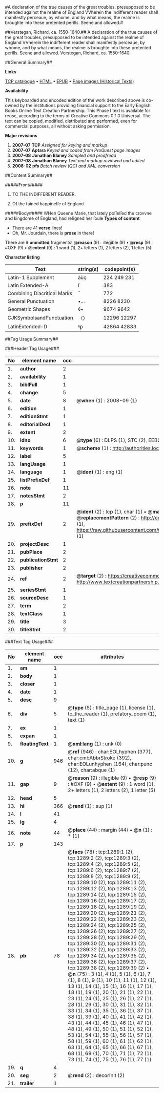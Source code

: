 #A declaration of the true causes of the great troubles, presupposed to be intended against the realme of England VVherein the indifferent reader shall manifestly perceaue, by whome, and by what means, the realme is broughte into these pretented perills. Seene and allowed.#

##Verstegan, Richard, ca. 1550-1640.##
A declaration of the true causes of the great troubles, presupposed to be intended against the realme of England VVherein the indifferent reader shall manifestly perceaue, by whome, and by what means, the realme is broughte into these pretented perills. Seene and allowed.
Verstegan, Richard, ca. 1550-1640.

##General Summary##

**Links**

[TCP catalogue](http://www.ota.ox.ac.uk/tcp/)  • 
[HTML](http://tei.it.ox.ac.uk/tcp/Texts-HTML/free/A68/A68000.html)  • 
[EPUB](http://tei.it.ox.ac.uk/tcp/Texts-EPUB/free/A68/A68000.epub) • 
[Page images (Historical Texts)](https://data.historicaltexts.jisc.ac.uk/view?pubId=eebo-99836986e&pageId=eebo-99836986e-1289-1)

**Availability**

This keyboarded and encoded edition of the
	       work described above is co-owned by the institutions
	       providing financial support to the Early English Books
	       Online Text Creation Partnership. This Phase I text is
	       available for reuse, according to the terms of Creative
	       Commons 0 1.0 Universal. The text can be copied,
	       modified, distributed and performed, even for
	       commercial purposes, all without asking permission.

**Major revisions**

1. __2007-07__ __TCP__ *Assigned for keying and markup*
1. __2007-07__ __Aptara__ *Keyed and coded from ProQuest page images*
1. __2007-08__ __Jonathan Blaney__ *Sampled and proofread*
1. __2007-08__ __Jonathan Blaney__ *Text and markup reviewed and edited*
1. __2008-02__ __pfs__ *Batch review (QC) and XML conversion*

##Content Summary##

#####Front#####

1. TO THE INDIFFERENT READER.

1. Of the fained happineſſe of England.

#####Body#####
WHen Queene Marie, that lately
poſſeſſed the crovvne and
kingdome of England, had reſigned
her ſoule
**Types of content**

  * There are 41 **verse** lines!
  * Oh, Mr. Jourdain, there is **prose** in there!

There are 9 **ommitted** fragments! 
 @__reason__ (9) : illegible (9)  •  @__resp__ (9) : #OXF (9)  •  @__extent__ (9) : 1 word (1), 2+ letters (1), 2 letters (2), 1 letter (5)

**Character listing**


|Text|string(s)|codepoint(s)|
|---|---|---|
|Latin-1 Supplement|àùç|224 249 231|
|Latin Extended-A|ſ|383|
|Combining             Diacritical Marks|̄|772|
|General Punctuation|•…|8226 8230|
|Geometric Shapes|◊▪|9674 9642|
|CJKSymbolsandPunctuation|〈〉|12296 12297|
|LatinExtended-D|ꝰꝑ|42864 42833|

##Tag Usage Summary##

###Header Tag Usage###

|No|element name|occ|attributes|
|---|---|---|---|
|1.|__author__|2||
|2.|__availability__|1||
|3.|__biblFull__|1||
|4.|__change__|5||
|5.|__date__|8| @__when__ (1) : 2008-09 (1)|
|6.|__edition__|1||
|7.|__editionStmt__|1||
|8.|__editorialDecl__|1||
|9.|__extent__|2||
|10.|__idno__|6| @__type__ (6) : DLPS (1), STC (2), EEBO-CITATION (1), PROQUEST (1), VID (1)|
|11.|__keywords__|1| @__scheme__ (1) : http://authorities.loc.gov/ (1)|
|12.|__label__|5||
|13.|__langUsage__|1||
|14.|__language__|1| @__ident__ (1) : eng (1)|
|15.|__listPrefixDef__|1||
|16.|__note__|11||
|17.|__notesStmt__|2||
|18.|__p__|11||
|19.|__prefixDef__|2| @__ident__ (2) : tcp (1), char (1)  •  @__matchPattern__ (2) : ([0-9\-]+):([0-9IVX]+) (1), (.+) (1)  •  @__replacementPattern__ (2) : http://eebo.chadwyck.com/downloadtiff?vid=$1&page=$2 (1), https://raw.githubusercontent.com/textcreationpartnership/Texts/master/tcpchars.xml#$1 (1)|
|20.|__projectDesc__|1||
|21.|__pubPlace__|2||
|22.|__publicationStmt__|2||
|23.|__publisher__|2||
|24.|__ref__|2| @__target__ (2) : https://creativecommons.org/publicdomain/zero/1.0/ (1), http://www.textcreationpartnership.org/docs/. (1)|
|25.|__seriesStmt__|1||
|26.|__sourceDesc__|1||
|27.|__term__|2||
|28.|__textClass__|1||
|29.|__title__|3||
|30.|__titleStmt__|2||


###Text Tag Usage###

|No|element name|occ|attributes|
|---|---|---|---|
|1.|__am__|1||
|2.|__body__|1||
|3.|__closer__|1||
|4.|__date__|1||
|5.|__desc__|9||
|6.|__div__|5| @__type__ (5) : title_page (1), license (1), to_the_reader (1), prefatory_poem (1), text (1)|
|7.|__ex__|1||
|8.|__expan__|1||
|9.|__floatingText__|1| @__xml:lang__ (1) : unk (0)|
|10.|__g__|946| @__ref__ (946) : char:EOLhyphen (377), char:cmbAbbrStroke (392), char:EOLunhyphen (164), char:punc (12), char:abque (1)|
|11.|__gap__|9| @__reason__ (9) : illegible (9)  •  @__resp__ (9) : #OXF (9)  •  @__extent__ (9) : 1 word (1), 2+ letters (1), 2 letters (2), 1 letter (5)|
|12.|__head__|5||
|13.|__hi__|366| @__rend__ (1) : sup (1)|
|14.|__l__|41||
|15.|__lg__|4||
|16.|__note__|44| @__place__ (44) : margin (44)  •  @__n__ (1) : * (1)|
|17.|__p__|143||
|18.|__pb__|78| @__facs__ (78) : tcp:1289:1 (2), tcp:1289:2 (2), tcp:1289:3 (2), tcp:1289:4 (2), tcp:1289:5 (2), tcp:1289:6 (2), tcp:1289:7 (2), tcp:1289:8 (2), tcp:1289:9 (2), tcp:1289:10 (2), tcp:1289:11 (2), tcp:1289:12 (2), tcp:1289:13 (2), tcp:1289:14 (2), tcp:1289:15 (2), tcp:1289:16 (2), tcp:1289:17 (2), tcp:1289:18 (2), tcp:1289:19 (2), tcp:1289:20 (2), tcp:1289:21 (2), tcp:1289:22 (2), tcp:1289:23 (2), tcp:1289:24 (2), tcp:1289:25 (2), tcp:1289:26 (2), tcp:1289:27 (2), tcp:1289:28 (2), tcp:1289:29 (2), tcp:1289:30 (2), tcp:1289:31 (2), tcp:1289:32 (2), tcp:1289:33 (2), tcp:1289:34 (2), tcp:1289:35 (2), tcp:1289:36 (2), tcp:1289:37 (2), tcp:1289:38 (2), tcp:1289:39 (2)  •  @__n__ (75) : 3 (1), 4 (1), 5 (1), 6 (1), 7 (1), 8 (1), 9 (1), 10 (1), 11 (1), 12 (1), 13 (1), 14 (1), 15 (1), 16 (1), 17 (1), 18 (1), 19 (1), 20 (1), 21 (1), 22 (1), 23 (1), 24 (1), 25 (1), 26 (1), 27 (1), 28 (1), 29 (1), 30 (1), 31 (1), 32 (1), 33 (1), 34 (1), 35 (1), 36 (1), 37 (1), 38 (1), 39 (1), 40 (1), 41 (1), 42 (1), 43 (1), 44 (1), 45 (1), 46 (1), 47 (1), 48 (1), 49 (1), 50 (1), 51 (1), 52 (1), 53 (1), 54 (1), 55 (1), 56 (1), 57 (1), 58 (1), 59 (1), 60 (1), 61 (1), 62 (1), 63 (1), 64 (1), 65 (1), 66 (1), 67 (1), 68 (1), 69 (1), 70 (1), 71 (1), 72 (1), 73 (1), 74 (1), 75 (1), 76 (1), 77 (1)|
|19.|__q__|4||
|20.|__seg__|2| @__rend__ (2) : decorInit (2)|
|21.|__trailer__|1||
